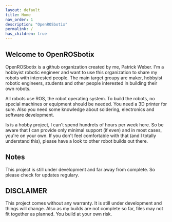 ```yaml
---
layout: default
title: Home
nav_order: 1
description: "OpenROSbotix"
permalink: /
has_children: true
---
```


## Welcome to OpenROSbotix
OpenROSbotix is a github organization created by me, Patrick Weber. I'm a hobbyist robotic engineer and want to use this organization to share my robots with 
interested people. The main target groupy are maker, hobbyist robotic engineers, students and other people interested in building their own robots.

All robots use ROS, the robot operating system. To build the robots, no special machines or equipment should be needed. You need a 3D printer for sure.
Also you need some knowledge about soldering, electronics and software development.

Is is a hobby project, I can't spend hundrets of hours per week here. So be aware that I can provide only minimal support (if even) and in most cases, you're on your own.
If you don't feel comfortable with that (and I totally understand this), please have a look to other robot builds out there. 

## Notes
This project is still under development and far away from complete. So please check for updates regulary.

## DISCLAIMER
This project comes without any warranty. It is still under development and things will change. Also as my builds are not complete so far,
files may not fit together as planned. You build at your own risk.